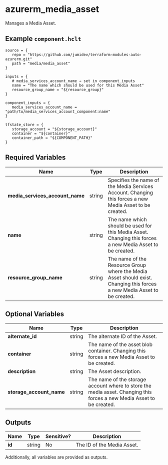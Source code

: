 # azurerm_media_asset

Manages a Media Asset.

## Example `component.hclt`

```hcl
source = {
   repo = "https://github.com/jumidev/terraform-modules-auto-azurerm.git"   
   path = "media/media_asset"   
}

inputs = {
   # media_services_account_name → set in component_inputs
   name = "The name which should be used for this Media Asset"   
   resource_group_name = "${resource_group}"   
}

component_inputs = {
   media_services_account_name = "path/to/media_services_account_component:name"   
}

tfstate_store = {
   storage_account = "${storage_account}"   
   container = "${container}"   
   container_path = "${COMPONENT_PATH}"   
}

```

## Required Variables

| Name | Type |  Description |
| ---- | --------- |  ----------- |
| **media_services_account_name** | string |  Specifies the name of the Media Services Account. Changing this forces a new Media Asset to be created. | 
| **name** | string |  The name which should be used for this Media Asset. Changing this forces a new Media Asset to be created. | 
| **resource_group_name** | string |  The name of the Resource Group where the Media Asset should exist. Changing this forces a new Media Asset to be created. | 

## Optional Variables

| Name | Type |  Description |
| ---- | --------- |  ----------- |
| **alternate_id** | string |  The alternate ID of the Asset. | 
| **container** | string |  The name of the asset blob container. Changing this forces a new Media Asset to be created. | 
| **description** | string |  The Asset description. | 
| **storage_account_name** | string |  The name of the storage account where to store the media asset. Changing this forces a new Media Asset to be created. | 



## Outputs

| Name | Type | Sensitive? | Description |
| ---- | ---- | --------- | --------- |
| **id** | string | No  | The ID of the Media Asset. | 

Additionally, all variables are provided as outputs.
